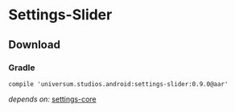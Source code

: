 Settings-Slider
===============

## Download ##

### Gradle ###

    compile 'universum.studios.android:settings-slider:0.9.0@aar'

_depends on:_
[settings-core](https://github.com/universum-studios/android_settings/tree/master/library-core)
